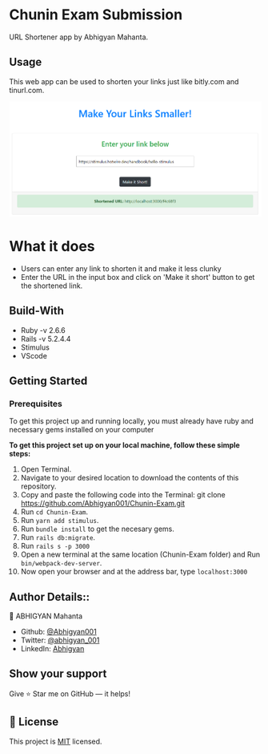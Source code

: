 #  Chunin Exam Submission

URL Shortener app by Abhigyan Mahanta.

## Usage

This web app can be used to shorten your links just like bitly.com and tinurl.com.

![screenshot](./app/assets/images/ss1.PNG)


# What it does

- Users can enter any link to shorten it and make it less clunky
- Enter the URL in the input box and click on 'Make it short' button to get the shortened link.

## Build-With

- Ruby -v 2.6.6
- Rails -v 5.2.4.4
- Stimulus
- VScode

## Getting Started

### Prerequisites

To get this project up and running locally, you must already have ruby and necessary gems installed on your computer

**To get this project set up on your local machine, follow these simple steps:**

1. Open Terminal.
2. Navigate to your desired location to download the contents of this repository.
3. Copy and paste the following code into the Terminal: git clone https://github.com/Abhigyan001/Chunin-Exam.git
4. Run ```cd Chunin-Exam```.
5. Run ```yarn add stimulus```.
6. Run ```bundle install``` to get the necesary gems.
7. Run `rails db:migrate`.
8. Run `rails s -p 3000`
9. Open a new terminal at the same location (Chunin-Exam folder) and Run `bin/webpack-dev-server`.
10. Now open your browser and at the address bar, type `localhost:3000`


## Author Details::

👤 ABHIGYAN Mahanta

- Github: [@Abhigyan001](https://github.com/Abhigyan001)
- Twitter: [@abhigyan_001](https://twitter.com/abhigyan_001)
- LinkedIn: [Abhigyan](https://www.linkedin.com/in/abhigyanmahanta/)

## Show your support

Give ⭐ Star me on GitHub — it helps!

## 📝 License

This project is [MIT](lic.url) licensed.   




